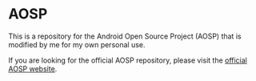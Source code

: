 # AOSP
This is a repository for the Android Open Source Project (AOSP) that is modified by me for my own personal use.

If you are looking for the official AOSP repository, please visit the [official AOSP website](https://source.android.com/).